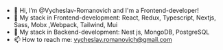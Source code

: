 - 👋 Hi, I’m @Vycheslav-Romanovich and I'm a Frontend-developer!
- 👀 My stack in Frontend-development: React, Redux, Typescript, Nextjs, Sass, Mobx ,Webpack, Tailwind, Mui
- 🌱 My stack in Backend-development: Nest js, MongoDB, PostgreSQL
- 📫 How to reach me: vycheslav.romanovich@gmail.com

